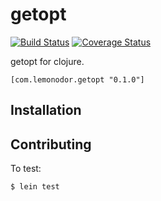 # getopt

[![Build Status](https://travis-ci.org/wiseman/clj-getopt.png?branch=master)](https://travis-ci.org/wiseman/clj-getopt) [![Coverage Status](https://coveralls.io/repos/wiseman/clj-getopt/badge.png?branch=master)](https://coveralls.io/r/wiseman/clj-getopt?branch=master)

getopt for clojure.

```
[com.lemonodor.getopt "0.1.0"]
```

## Installation

## Contributing

To test:

```
$ lein test
```
